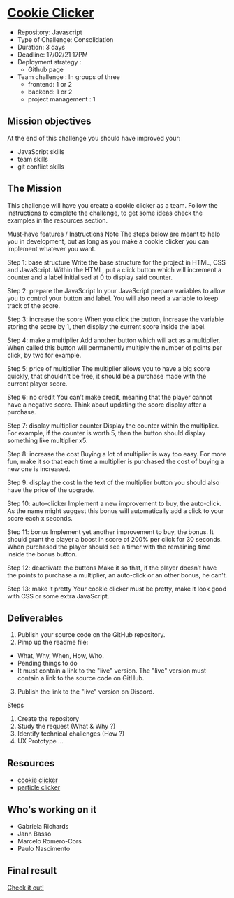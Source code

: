 # [Cookie Clicker](https://github.com/becodeorg/BXL-Swartz-4-27/blob/master/2.The-Hill/1.Javascript/cookieClicker.md)
* Repository: Javascript
* Type of Challenge: Consolidation
* Duration: 3 days
* Deadline: 17/02/21 17PM
* Deployment strategy :
  * Github page
* Team challenge : In groups of three
  * frontend: 1 or 2
  * backend: 1 or 2
  * project management : 1

## Mission objectives
At the end of this challenge you should have improved your:
* JavaScript skills
* team skills
* git conflict skills

## The Mission
This challenge will have you create a cookie clicker as a team. Follow the instructions to complete the challenge, to get some ideas check the examples in the resources section.

Must-have features / Instructions
Note The steps below are meant to help you in development, but as long as you make a cookie clicker you can implement whatever you want.

Step 1: base structure
Write the base structure for the project in HTML, CSS and JavaScript. Within the HTML, put a click button which will increment a counter and a label initialised at 0 to display said counter.

Step 2: prepare the JavaScript
In your JavaScript prepare variables to allow you to control your button and label. You will also need a variable to keep track of the score.

Step 3: increase the score
When you click the button, increase the variable storing the score by 1, then display the current score inside the label.

Step 4: make a multiplier
Add another button which will act as a multiplier. When called this button will permanently multiply the number of points per click, by two for example.

Step 5: price of multiplier
The multiplier allows you to have a big score quickly, that shouldn’t be free, it should be a purchase made with the current player score.

Step 6: no credit
You can’t make credit, meaning that the player cannot have a negative score. Think about updating the score display after a purchase.

Step 7: display multiplier counter
Display the counter within the multiplier. For example, if the counter is worth 5, then the button should display something like multiplier x5.

Step 8: increase the cost
Buying a lot of multiplier is way too easy. For more fun, make it so that each time a multiplier is purchased the cost of buying a new one is increased.

Step 9: display the cost
In the text of the multiplier button you should also have the price of the upgrade.

Step 10: auto-clicker
Implement a new improvement to buy, the auto-click. As the name might suggest this bonus will automatically add a click to your score each x seconds.

Step 11: bonus
Implement yet another improvement to buy, the bonus. It should grant the player a boost in score of 200% per click for 30 seconds. When purchased the player should see a timer with the remaining time inside the bonus button.

Step 12: deactivate the buttons
Make it so that, if the player doesn’t have the points to purchase a multiplier, an auto-click or an other bonus, he can’t.

Step 13: make it pretty
Your cookie clicker must be pretty, make it look good with CSS or some extra JavaScript.

## Deliverables
1. Publish your source code on the GitHub repository.
2. Pimp up the readme file:
  * What, Why, When, How, Who.
  * Pending things to do
  * It must contain a link to the "live" version. The "live" version must contain a link to the source code on GitHub.
3. Publish the link to the "live" version on Discord.

Steps
1. Create the repository
2. Study the request (What & Why ?)
3. Identify technical challenges (How ?)
4. UX Prototype ...

## Resources
* [cookie clicker](http://orteil.dashnet.org/cookieclicker/)
* [particle clicker](https://particle-clicker.web.cern.ch/particle-clicker/)

## Who's working on it
* Gabriela Richards
* Jann Basso
* Marcelo Romero-Cors
* Paulo Nascimento

## Final result
[Check it out!](https://jann-basso.github.io/cookie-clicker/)

